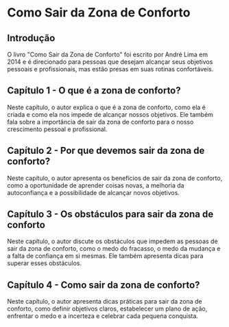 # Como Sair da Zona de Conforto


## Introdução

O livro "Como Sair da Zona de Conforto" foi escrito por André Lima em 2014 e é direcionado para pessoas que desejam alcançar seus objetivos pessoais e profissionais, mas estão presas em suas rotinas confortáveis.

## Capítulo 1 - O que é a zona de conforto?

Neste capítulo, o autor explica o que é a zona de conforto, como ela é criada e como ela nos impede de alcançar nossos objetivos. Ele também fala sobre a importância de sair da zona de conforto para o nosso crescimento pessoal e profissional.


## Capítulo 2 - Por que devemos sair da zona de conforto?

Neste capítulo, o autor apresenta os benefícios de sair da zona de conforto, como a oportunidade de aprender coisas novas, a melhoria da autoconfiança e a possibilidade de alcançar novos objetivos.


## Capítulo 3 - Os obstáculos para sair da zona de conforto

Neste capítulo, o autor discute os obstáculos que impedem as pessoas de sair da zona de conforto, como o medo do fracasso, o medo da mudança e a falta de confiança em si mesmas. Ele também apresenta dicas para superar esses obstáculos.


## Capítulo 4 - Como sair da zona de conforto?

Neste capítulo, o autor apresenta dicas práticas para sair da zona de conforto, como definir objetivos claros, estabelecer um plano de ação, enfrentar o medo e a incerteza e celebrar cada pequena conquista.